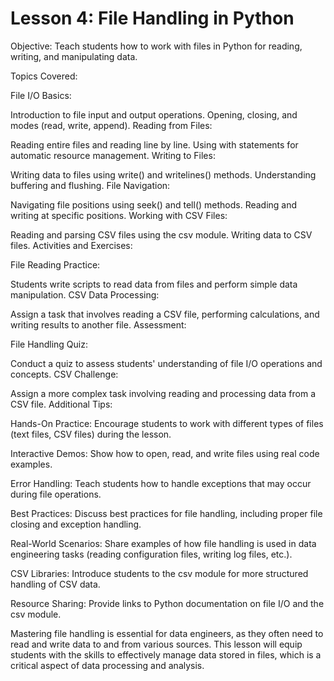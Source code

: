 # Lesson 4: File Handling in Python

Objective: Teach students how to work with files in Python for reading, writing, and manipulating data.

Topics Covered:

File I/O Basics:

Introduction to file input and output operations.
Opening, closing, and modes (read, write, append).
Reading from Files:

Reading entire files and reading line by line.
Using with statements for automatic resource management.
Writing to Files:

Writing data to files using write() and writelines() methods.
Understanding buffering and flushing.
File Navigation:

Navigating file positions using seek() and tell() methods.
Reading and writing at specific positions.
Working with CSV Files:

Reading and parsing CSV files using the csv module.
Writing data to CSV files.
Activities and Exercises:

File Reading Practice:

Students write scripts to read data from files and perform simple data manipulation.
CSV Data Processing:

Assign a task that involves reading a CSV file, performing calculations, and writing results to another file.
Assessment:

File Handling Quiz:

Conduct a quiz to assess students' understanding of file I/O operations and concepts.
CSV Challenge:

Assign a more complex task involving reading and processing data from a CSV file.
Additional Tips:

Hands-On Practice: Encourage students to work with different types of files (text files, CSV files) during the lesson.

Interactive Demos: Show how to open, read, and write files using real code examples.

Error Handling: Teach students how to handle exceptions that may occur during file operations.

Best Practices: Discuss best practices for file handling, including proper file closing and exception handling.

Real-World Scenarios: Share examples of how file handling is used in data engineering tasks (reading configuration files, writing log files, etc.).

CSV Libraries: Introduce students to the csv module for more structured handling of CSV data.

Resource Sharing: Provide links to Python documentation on file I/O and the csv module.

Mastering file handling is essential for data engineers, as they often need to read and write data to and from various sources. This lesson will equip students with the skills to effectively manage data stored in files, which is a critical aspect of data processing and analysis.
